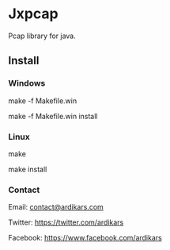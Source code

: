 # Jxpcap
Pcap library for java.


## Install


### Windows

make -f Makefile.win

make -f Makefile.win install


### Linux
make

make install


### Contact
Email: contact@ardikars.com

Twitter: https://twitter.com/ardikars

Facebook: https://www.facebook.com/ardikars
